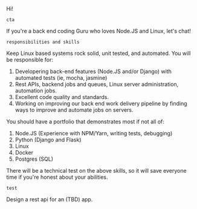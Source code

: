 Hi!

`cta`

If you're a back end coding Guru who loves Node.JS and Linux, let's chat!

`responsibilities and skills`

Keep Linux based systems rock solid, unit tested, and automated. You will be responsible for:

1. Developering back-end features (Node.JS and/or Django) with automated tests (ie, mocha, jasmine)
2. Rest APIs, backend jobs and queues, Linux server administration, automation jobs.
3. Excellent code quality and standards.
4. Working on improving our back end work delivery pipeline by finding ways to improve and automate jobs on servers.

You should have a portfolio that demonstrates most if not all of:

1. Node.JS (Experience with NPM/Yarn, writing tests, debugging)
2. Python (Django and Flask)
3. Linux
4. Docker
5. Postgres (SQL)

There will be a technical test on the above skills, so it will save everyone time if you're honest about your abilities.

`test`

Design a rest api for an (TBD) app.
